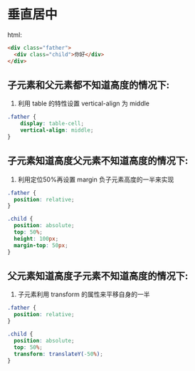 # 垂直居中

html:
```html
<div class="father">
  <div class="child">你好</div>
</div>
```

## 子元素和父元素都不知道高度的情况下:

1. 利用 table 的特性设置 vertical-align 为 middle

```css
.father {
    display: table-cell;
    vertical-align: middle;
}
```

## 子元素知道高度父元素不知道高度的情况下:

1. 利用定位50%再设置 margin 负子元素高度的一半来实现

```css
.father {
  position: relative;
}

.child {
  position: absolute;
  top: 50%;
  height: 100px;
  margin-top: 50px;
}
```


## 父元素知道高度子元素不知道高度的情况下:

1. 子元素利用 transform 的属性来平移自身的一半

```css
.father {
  position: relative;
}

.child {
  position: absolute;
  top: 50%;
  transform: translateY(-50%);
}
```